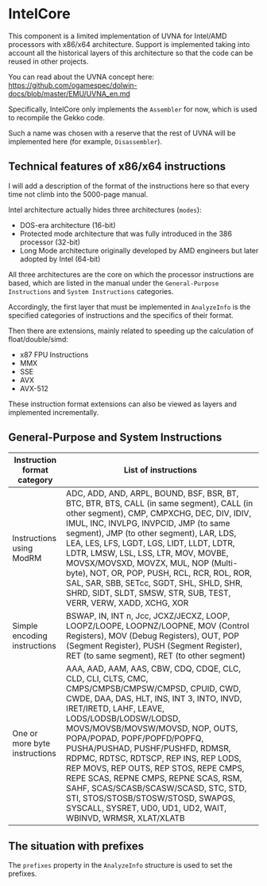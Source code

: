 # IntelCore

This component is a limited implementation of UVNA for Intel/AMD processors with x86/x64 architecture.
Support is implemented taking into account all the historical layers of this architecture so that the code can be reused in other projects. 

You can read about the UVNA concept here: https://github.com/ogamespec/dolwin-docs/blob/master/EMU/UVNA_en.md

Specifically, IntelCore only implements the `Assembler` for now, which is used to recompile the Gekko code.

Such a name was chosen with a reserve that the rest of UVNA will be implemented here (for example, `Disassembler`). 

## Technical features of x86/x64 instructions

I will add a description of the format of the instructions here so that every time not climb into the 5000-page manual.

Intel architecture actually hides three architectures (`modes`):
- DOS-era architecture (16-bit)
- Protected mode architecture that was fully introduced in the 386 processor (32-bit)
- Long Mode architecture originally developed by AMD engineers but later adopted by Intel (64-bit)

All three architectures are the core on which the processor instructions are based, which are listed in the manual under the `General-Purpose Instructions` and `System Instructions` categories.

Accordingly, the first layer that must be implemented in `AnalyzeInfo` is the specified categories of instructions and the specifics of their format.

Then there are extensions, mainly related to speeding up the calculation of float/double/simd:
- x87 FPU Instructions
- MMX
- SSE
- AVX
- AVX-512

These instruction format extensions can also be viewed as layers and implemented incrementally.

## General-Purpose and System Instructions

|Instruction format category |List of instructions |
|---|---|
|Instructions using ModRM |ADC, ADD, AND, ARPL, BOUND, BSF, BSR, BT, BTC, BTR, BTS, CALL (in same segment), CALL (in other segment), CMP, CMPXCHG, DEC, DIV, IDIV, IMUL, INC, INVLPG, INVPCID, JMP (to same segment), JMP (to other segment), LAR, LDS, LEA, LES, LFS, LGDT, LGS, LIDT, LLDT, LDTR, LDTR, LMSW, LSL, LSS, LTR, MOV, MOVBE, MOVSX/MOVSXD, MOVZX, MUL, NOP (Multi-byte), NOT, OR, POP, PUSH, RCL, RCR, ROL, ROR, SAL, SAR, SBB, SETcc, SGDT, SHL, SHLD, SHR, SHRD, SIDT, SLDT, SMSW, STR, SUB, TEST, VERR, VERW, XADD, XCHG, XOR|
|Simple encoding instructions|BSWAP, IN, INT n, Jcc, JCXZ/JECXZ, LOOP, LOOPZ/LOOPE, LOOPNZ/LOOPNE, MOV (Control Registers), MOV (Debug Registers), OUT, POP (Segment Register), PUSH (Segment Register), RET (to same segment), RET (to other segment)|
|One or more byte instructions|AAA, AAD, AAM, AAS, CBW, CDQ, CDQE, CLC, CLD, CLI, CLTS, CMC, CMPS/CMPSB/CMPSW/CMPSD, CPUID, CWD, CWDE, DAA, DAS, HLT, INS, INT 3, INTO, INVD, IRET/IRETD, LAHF, LEAVE, LODS/LODSB/LODSW/LODSD, MOVS/MOVSB/MOVSW/MOVSD, NOP, OUTS, POPA/POPAD, POPF/POPFD/POPFQ, PUSHA/PUSHAD, PUSHF/PUSHFD, RDMSR, RDPMC, RDTSC, RDTSCP, REP INS, REP LODS, REP MOVS, REP OUTS, REP STOS, REPE CMPS, REPE SCAS, REPNE CMPS, REPNE SCAS, RSM, SAHF, SCAS/SCASB/SCASW/SCASD, STC, STD, STI, STOS/STOSB/STOSW/STOSD, SWAPGS, SYSCALL, SYSRET, UD0, UD1, UD2, WAIT, WBINVD, WRMSR, XLAT/XLATB|

## The situation with prefixes

The `prefixes` property in the `AnalyzeInfo` structure is used to set the prefixes.
